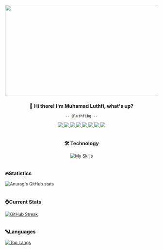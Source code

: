 
<!--
**luthfibg/luthfibg** is a ✨ _special_ ✨ repository because its `README.md` (this file) appears on your GitHub profile.

Here are some ideas to get you started:

- 🔭 I’m currently working on ...
- 🌱 I’m currently learning ...
- 👯 I’m looking to collaborate on ...
- 🤔 I’m looking for help with ...
- 💬 Ask me about ...
- 📫 How to reach me: ...
- 😄 Pronouns: ...
- ⚡ Fun fact: ...
-->
<div align="center">
  <img src="https://media.giphy.com/media/f3iwJFOVOwuy7K6FFw/giphy.gif" width="600" height="300">
</div>

<h3 align="center"> 👋 Hi there! I'm Muhamad Luthfi, what's up? </h3>

<div align="center">

    -- @luthfibg --

</div>


<div align="center">
  <a href="https://mail.google.com/mail/u/0/?tab=rm&ogbl#inbox">
    <img src="https://img.shields.io/badge/-Gmail-D14836?style=flat-square&logo=gmail&logoColor=white"/>
  </a>
  <a href="https://www.linkedin.com/in/luthfi-bangun-28a9621ba/">
    <img src="https://img.shields.io/badge/-Linkedin-%231DA1F2?style=flat-square&logo=linkedin&logoColor=ffffff"/>
  </a>
  <a href="https://www.instagram.com/luthfibgn/">
    <img src="https://img.shields.io/badge/-Instagram-%23C51A4A?style=flat-square&logo=instagram&logoColor=ffffff"/>
  </a>
  <a href="https://www.instagram.com/sunrise_nov/">
    <img src="https://img.shields.io/badge/-Instagram-%23C51A4A?style=flat-square&logo=instagram&logoColor=ffffff"/>
  </a>
  <a href="https://github.com/luthfibg">
    <img src="https://img.shields.io/badge/-Github-%23181717?style=flat-square&logo=github"/>
  </a>
  <a href="https://www.youtube.com/channel/UCxpvymT9aBe_rglZxNpTEPw">
    <img src="https://img.shields.io/badge/-Youtube-%23FF0000?style=flat-square&logo=youtube"/>
  </a>
  <a href="https://stackoverflow.com/users/15921807/luthfinzo">
    <img src="https://img.shields.io/badge/-Stackoverflow-%23F47F24?style=flat-square&logo=stackoverflow&logoColor=ffffff"/>
  </a>
  <a href="https://codepen.io/luthfi-bangun">
    <img src="https://img.shields.io/badge/-Codepen-%23141414?style=flat-square&logo=codepen&logoColor=ffffff"/>
  </a>
</div>

#

<div align="center">
  <h3> 🛠️ Technology </h3>

![My Skills](https://skillicons.dev/icons?i=github,css,mysql,firebase,laravel,bootstrap,react)

</div>
<!-- [![Git](https://img.shields.io/badge/Git-%23F05033?style=flat-square&logo=git&logoColor=white)]
[![GitHub](https://img.shields.io/badge/-GitHub-181717?style=flat-square&logo=github)]
![VS Code](https://img.shields.io/badge/VS%20Code-5C2D91?style=flat-square&logo=visual-studio&logoColor=white)
![Arduino](https://img.shields.io/badge/-Arduino-00979D?style=flat-square&logo=Arduino&logoColor=white)
![Android Studio](https://img.shields.io/badge/Android%20Studio-black?style=flat-square&logo=android-studio)
![IntelliJ IDEA](https://img.shields.io/badge/IntelliJ%20IDEA-black?style=flat-square&logo=intellij-idea&logoColor=white)
![Java](https://img.shields.io/badge/Java-%23ED8B00?style=flat-square&logo=java&logoColor=white)
![C++](https://img.shields.io/badge/C++-%2300599C?style=flat-square&logo=c%2B%2B&logoColor=white)
![Firebase](https://img.shields.io/badge/Firebase-039BE5?style=flat-square&logo=Firebase&logoColor=white)
![MySQL](https://img.shields.io/badge/MySQL-%2300f?style=flat-square&logo=mysql&logoColor=white)
![Canva](https://img.shields.io/badge/Canva-%2300C4CC?style=flat-square&logo=Canva&logoColor=white)
![Bootstrap](https://img.shields.io/badge/Bootstrap-%23563D7C?style=flat-square&logo=bootstrap&logoColor=white)
![Laravel](https://img.shields.io/badge/Laravel-%23FF2D20?style=flat-square&logo=laravel&logoColor=white)
![Heroku](https://img.shields.io/badge/Heroku-%23430098?style=flat-square&logo=heroku&logoColor=white)
![CSS3](https://img.shields.io/badge/CSS3-%231572B6?style=flat-square&logo=css3&logoColor=white)
![HTML5](https://img.shields.io/badge/HTML5-%23E34F26?style=flat-square&logo=html5&logoColor=white)
![JavaScript](https://img.shields.io/badge/JavaScript-%23323330?style=flat-square&logo=javascript&logoColor=%23F7DF1E)
![React](https://img.shields.io/badge/react-%2320232a.svg?style=flat-square&logo=react&logoColor=%2361DAFB)
![PHP](https://img.shields.io/badge/PHP-%23777BB4?style=flat-square&logo=php&logoColor=white)
![Postman](https://img.shields.io/badge/Postman-FF6C37?style=flat-square&logo=postman&logoColor=white)
![Pinterest](https://img.shields.io/badge/Pinterest-%23E60023?style=flat-square&logo=Pinterest&logoColor=white) -->


<!-- ![Google Chrome](https://img.shields.io/badge/Google%20Chrome-4285F4?style=flat-square&logo=GoogleChrome&logoColor=white) -->
<!-- ![Firefox](https://img.shields.io/badge/Firefox-FF7139?style=flat-square&logo=Firefox-Browser&logoColor=white) -->
<!-- ![Tor](https://img.shields.io/badge/Tor-7D4698?style=flat-square&logo=Tor-Browser&logoColor=white) -->
<!-- ![Google Drive](https://img.shields.io/badge/Google%20Drive-4285F4?style=flat-square&logo=googledrive&logoColor=white) -->
<!-- ![Dropbox](https://img.shields.io/badge/Dropbox-%233B4D98?style=flat-square&logo=Dropbox&logoColor=white) -->
<!-- ![MariaDB](https://img.shields.io/badge/MariaDB-003545?style=flat-square&logo=mariadb&logoColor=white) -->
<!-- ![Oracle](https://img.shields.io/badge/Oracle-F80000?style=flat-square&logo=oracle&logoColor=white) -->
<!-- ![Blender](https://img.shields.io/badge/Blender-%23F5792A?style=flat-square&logo=blender&logoColor=white) -->
<!-- ![Figma](https://img.shields.io/badge/Figma-%23F24E1E?style=flat-square&logo=figma&logoColor=white) -->
<!-- ![Sketch](https://img.shields.io/badge/Sketch-FFB387?style=flat-square&logo=sketch&logoColor=black) -->
<!-- ![Codewars](https://img.shields.io/badge/Codewars-B1361E?style=flat-square&logo=codewars&logoColor=grey) -->
<!-- ![Coursera](https://img.shields.io/badge/Coursera-%230056D2?style=flat-square&logo=Coursera&logoColor=white) -->
<!-- ![FreeCodeCamp](https://img.shields.io/badge/FreeCodeCamp-%23123?&style=flat-square&logo=freecodecamp&logoColor=green) -->
<!-- ![jQuery](https://img.shields.io/badge/jQuery-%230769AD?style=flat-square&logo=jquery&logoColor=white) -->
<!-- ![OpenCV](https://img.shields.io/badge/OpenCV-%23white?style=flat-square&logo=opencv&logoColor=white) -->
<!-- ![CodePen](https://img.shields.io/badge/CodePen-white?style=flat-squareUpdate&logo=codepen&logoColor=black) -->
<!-- ![Python](https://img.shields.io/badge/Python-3670A0?style=flat-square&logo=python&logoColor=ffdd54) -->
<!-- ![R](https://img.shields.io/badge/R-%23276DC3?style=flat-square&logo=r&logoColor=white) -->
<!-- ![NumPy](https://img.shields.io/badge/NumPy-%23013243?style=flat-square&logo=numpy&logoColor=white) -->
<!-- ![Android](https://img.shields.io/badge/Android-3DDC84?style=flat-square&logo=android&logoColor=white) -->
<!-- ![Windows](https://img.shields.io/badge/Windows-0078D6?style=flat-square&logo=windows&logoColor=white) -->
<!-- ![Gradle](https://img.shields.io/badge/Gradle-02303A?style=flat-square&logo=Gradle&logoColor=white) -->
<!-- ![Selenium](https://img.shields.io/badge/-Selenium-%43B02A?style=flat-square&logo=selenium&logoColor=white) -->

#

<div align="left">

  ### 🔥Statistics
  
![Anurag's GitHub stats](https://github-readme-stats.vercel.app/api?username=luthfibg&theme=github_dark&show_icons=true)

#
  
  ### ⌚Current Stats
  [![GitHub Streak](http://github-readme-streak-stats.herokuapp.com?user=luthfibg&theme=github-dark-blue&hide_border=true&date_format=j%20M%5B%20Y%5D)](https://git.io/streak-stats)

#

  ### 🔤Languages
  [![Top Langs](https://github-readme-stats.vercel.app/api/top-langs/?username=luthfibg&hide=javascript&langs_count=6&layout=compact&theme=github_dark)](https://github.com/anuraghazra/github-readme-stats)

</div>
